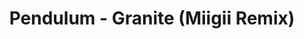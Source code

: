 ---
layout: post
title:  "Pendulum - Granite (Miigii Remix)"
postImg: /images/granite_tiny.jpg
episodeNumber: 27
soundcloudPodcast: 505042482
spotifySong: 
soundcloudStream: pendulum-granite-miigii-remix
---